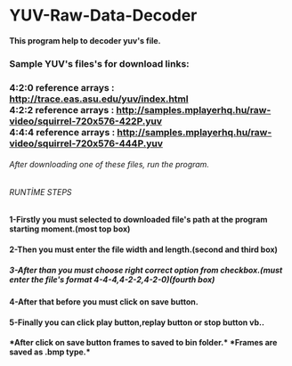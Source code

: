 # YUV-Raw-Data-Decoder
<h4>This program help to decoder yuv's file.<h4> 
  
<h3>Sample YUV's files's for download links:<h3>  
  
4:2:0  reference arrays : http://trace.eas.asu.edu/yuv/index.html  
4:2:2 reference arrays : http://samples.mplayerhq.hu/raw-video/squirrel-720x576-422P.yuv  
4:4:4 reference arrays : http://samples.mplayerhq.hu/raw-video/squirrel-720x576-444P.yuv  
<h6>After downloading one of these files, run the program.<h6>  
  
RUNTİME STEPS
<h4>1-Firstly you must selected to downloaded file's path at the program starting moment.(most top box)<h4>  
<h4>2-Then you must enter the file width and length.(second and third box)<h>  
<h5>3-After than you must choose right correct option from checkbox.(must enter the file's format 4-4-4,4-2-2,4-2-0)(fourth box)<h5>  
<h4>4-After that before you must click on save button.<h4>  
<h4>5-Finally you can click play button,replay button or stop button vb..<h4>  
 *After click on save button frames to saved to bin folder.*  
 *Frames are saved as .bmp type.*
